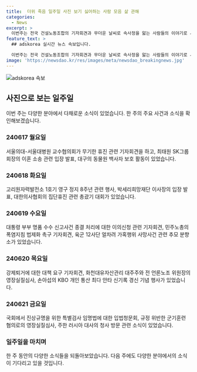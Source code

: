 ```yaml
---
title:  더위 죽음 일주일 사진 보기 싫어하는 사람 모음 삶 관해
categories:
  - News
excerpt: >
  이번주는 전국 건설노동조합의 기자회견과 무더운 날씨로 속사정을 앓는 사람들의 이야기로 시작됐다. 무엇보다 심각한 폭염으로 건설현장의 편의시설 부족 문제가 대두되고 있으며, 휴게실과 그늘막 설치 등의 법제화를 요구하는 목소리를 더듬었다. 또한, 부친의 채무 문제를 마주한 골프선수 출신 박세리의 눈물, 의료농단 저지를 위한 전국 의사 총궐기 대회, 그리고 국민권익위원회의 대통령 부부 명품 수수 신고사건 종결 처리에 대한 이의신청 등의 이야기가 이어졌다. 또한, 홈리스 주거팀의 강제퇴거 문제와 규정 위반으로 인한 군기훈련 사망사건 등의 이야기로 주간 요약이 이어졌다.
feature_text: >
  ## adskorea 실시간 뉴스 속보입니다.

  이번주는 전국 건설노동조합의 기자회견과 무더운 날씨로 속사정을 앓는 사람들의 이야기로 시작됐다. 무엇보다 심각한 폭염으로 건설현장의 편의시설 부족 문제가 대두되고 있으며, 휴게실과 그늘막 설치 등의 법제화를 요구하는 목소리를 더듬었다. 또한, 부친의 채무 문제를 마주한 골프선수 출신 박세리의 눈물, 의료농단 저지를 위한 전국 의사 총궐기 대회, 그리고 국민권익위원회의 대통령 부부 명품 수수 신고사건 종결 처리에 대한 이의신청 등의 이야기가 이어졌다. 또한, 홈리스 주거팀의 강제퇴거 문제와 규정 위반으로 인한 군기훈련 사망사건 등의 이야기로 주간 요약이 이어졌다.
image: 'https://newsdao.kr/res/images/meta/newsdao_breakingnews.jpg'
---
```


<p><img src="https://newsdao.kr/res/images/meta/newsdao_breakingnews.jpg" alt="adskorea 속보" /></p>

<h2 data-ke-size="size26">사진으로 보는 일주일</h2>

<p data-ke-size="size16">이번 주는 다양한 분야에서 다채로운 소식이 있었습니다. 한 주의 주요 사건과 소식을 확인해보겠습니다.</p>

<h3>240617 월요일</h3>

<p data-ke-size="size16">서울의대-서울대병원 교수협의회가 무기한 휴진 관련 기자회견을 하고, 최태원 SK그룹 회장의 이혼 소송 관련 입장 발표, 대구의 동물원 백사자 보호 활동이 있었습니다.</p>

<h3>240618 화요일</h3>

<p data-ke-size="size16">고리원자력발전소 1호기 영구 정지 8주년 관련 행사, 박세리희망재단 이사장의 입장 발표, 대한의사협회의 집단휴진 관련 총괐기 대회가 있었습니다.</p>

<h3>240619 수요일</h3>

<p data-ke-size="size16">대통령 부부 명품 수수 신고사건 종결 처리에 대한 이의신청 관련 기자회견, 민주노총의 폭염지침 법제화 촉구 기자회견, 육군 12사단 얼차려 가혹행위 사망사건 관련 추모 분향소가 있었습니다.</p>

<h3>240620 목요일</h3>

<p data-ke-size="size16">강제퇴거에 대한 대책 요구 기자회견, 화천대유자산관리 대주주와 전 언론노조 위원장의 영장실질심사, 손아섭의 KBO 개인 통산 최다 안타 신기록 경신 기념 행사가 있었습니다.</p>

<h3>240621 금요일</h3>

<p data-ke-size="size16">국회에서 진상규명을 위한 특별검사 임명법에 대한 입법청문회, 규정 위반한 군기훈련 혐의로의 영장실질심사, 주한 러시아 대사의 청사 방문 관련 소식이 있었습니다.</p>

<h3>일주일을 마치며</h3>

<p data-ke-size="size16">한 주 동안의 다양한 소식들을 되돌아보았습니다. 다음 주에도 다양한 분야에서의 소식이 기다리고 있을 것입니다.</p>

